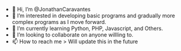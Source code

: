- 👋 Hi, I’m @JonathanCaravantes
- 👀 I’m interested in developing basic programs and gradually more complex programs as I move forward.
- 🌱 I’m currently learning Python, PHP, Javascript, and Others.
- 💞️ I’m looking to collaborate on anyone willling to.
- 📫 How to reach me > Will update this in the future

<!---
JonathanCaravantes/JonathanCaravantes is a ✨ special ✨ repository because its `README.md` (this file) appears on your GitHub profile.
You can click the Preview link to take a look at your changes.
--->
